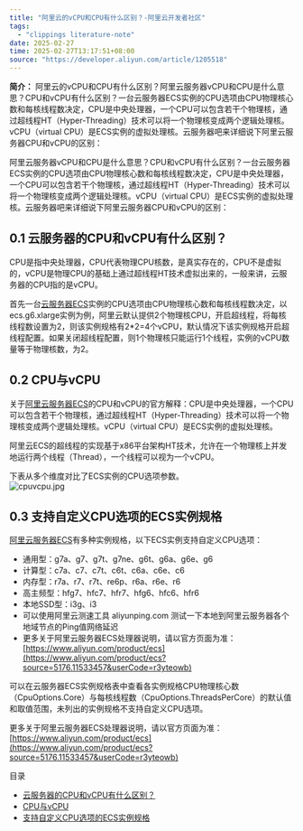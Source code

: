```yaml
---
title: "阿里云的vCPU和CPU有什么区别？-阿里云开发者社区"
tags:
  - "clippings literature-note"
date: 2025-02-27
time: 2025-02-27T13:17:51+08:00
source: "https://developer.aliyun.com/article/1205518"
---
```

**简介：** 阿里云的vCPU和CPU有什么区别？阿里云服务器vCPU和CPU是什么意思？CPU和vCPU有什么区别？一台云服务器ECS实例的CPU选项由CPU物理核心数和每核线程数决定，CPU是中央处理器，一个CPU可以包含若干个物理核，通过超线程HT（Hyper-Threading）技术可以将一个物理核变成两个逻辑处理核。vCPU（virtual CPU）是ECS实例的虚拟处理核。云服务器吧来详细说下阿里云服务器CPU和vCPU的区别：

阿里云服务器vCPU和CPU是什么意思？CPU和vCPU有什么区别？一台云服务器ECS实例的CPU选项由CPU物理核心数和每核线程数决定，CPU是中央处理器，一个CPU可以包含若干个物理核，通过超线程HT（Hyper-Threading）技术可以将一个物理核变成两个逻辑处理核。vCPU（virtual CPU）是ECS实例的虚拟处理核。云服务器吧来详细说下阿里云服务器CPU和vCPU的区别：

## 0.1 云服务器的CPU和vCPU有什么区别？

CPU是指中央处理器，CPU代表物理CPU核数，是真实存在的，CPU不是虚拟的，vCPU是物理CPU的基础上通过超线程HT技术虚拟出来的，一般来讲，云服务器的CPU指的是vCPU。

首先一台[云服务器ECS](https://www.aliyun.com/product/ecs?source=5176.11533457&userCode=r3yteowb)实例的CPU选项由CPU物理核心数和每核线程数决定，以ecs.g6.xlarge实例为例，阿里云默认提供2个物理核CPU，开启超线程，将每核线程数设置为2，则该实例规格有2\*2=4个vCPU，默认情况下该实例规格开启超线程配置。如果关闭超线程配置，则1个物理核只能运行1个线程，实例的vCPU数量等于物理核数，为2。

## 0.2 CPU与vCPU

关于[阿里云服务器ECS](https://www.aliyun.com/product/ecs?source=5176.11533457&userCode=r3yteowb)的CPU和vCPU的官方解释：CPU是中央处理器，一个CPU可以包含若干个物理核，通过超线程HT（Hyper-Threading）技术可以将一个物理核变成两个逻辑处理核。vCPU（virtual CPU）是ECS实例的虚拟处理核。

阿里云ECS的超线程的实现基于x86平台架构HT技术，允许在一个物理核上并发地运行两个线程（Thread），一个线程可以视为一个vCPU。

下表从多个维度对比了ECS实例的CPU选项参数。  
![cpuvcpu.jpg](https://ucc.alicdn.com/pic/developer-ecology/gwu3lhygmapgi_e2c3cae332d641828f8768b17e1cc092.jpg?x-oss-process=image/resize,w_1400/format,webp "cpuvcpu.jpg")

## 0.3 支持自定义CPU选项的ECS实例规格

[阿里云服务器ECS](https://www.aliyun.com/product/ecs?source=5176.11533457&userCode=r3yteowb)有多种实例规格，以下ECS实例支持自定义CPU选项：

- 通用型：g7a、g7、g7t、g7ne、g6t、g6a、g6e、g6
- 计算型：c7a、c7、c7t、c6t、c6a、c6e、c6
- 内存型：r7a、r7、r7t、re6p、r6a、r6e、r6
- 高主频型：hfg7、hfc7、hfr7、hfg6、hfc6、hfr6
- 本地SSD型：i3g、i3
- 可以使用阿里云测速工具 aliyunping.com 测试一下本地到阿里云服务器各个地域节点的Ping值网络延迟
- 更多关于阿里云服务器ECS处理器说明，请以官方页面为准：[https://www.aliyun.com/product/ecs](https://www.aliyun.com/product/ecs?source=5176.11533457&userCode=r3yteowb)

可以在云服务器ECS实例规格表中查看各实例规格CPU物理核心数（CpuOptions.Core）与每核线程数（CpuOptions.ThreadsPerCore）的默认值和取值范围，未列出的实例规格不支持自定义CPU选项。

更多关于阿里云服务器ECS处理器说明，请以官方页面为准：[https://www.aliyun.com/product/ecs](https://www.aliyun.com/product/ecs?source=5176.11533457&userCode=r3yteowb)

目录

- [云服务器的CPU和vCPU有什么区别？](https://developer.aliyun.com/article/#slide-0)
- [CPU与vCPU](https://developer.aliyun.com/article/#slide-1)
- [支持自定义CPU选项的ECS实例规格](https://developer.aliyun.com/article/#slide-2)